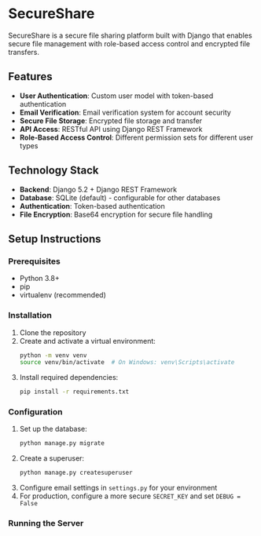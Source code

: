 # SecureShare

SecureShare is a secure file sharing platform built with Django that enables secure file management with role-based access control and encrypted file transfers.

## Features

- **User Authentication**: Custom user model with token-based authentication
- **Email Verification**: Email verification system for account security
- **Secure File Storage**: Encrypted file storage and transfer
- **API Access**: RESTful API using Django REST Framework
- **Role-Based Access Control**: Different permission sets for different user types

## Technology Stack

- **Backend**: Django 5.2 + Django REST Framework
- **Database**: SQLite (default) - configurable for other databases
- **Authentication**: Token-based authentication
- **File Encryption**: Base64 encryption for secure file handling

## Setup Instructions

### Prerequisites

- Python 3.8+
- pip
- virtualenv (recommended)

### Installation

1. Clone the repository
2. Create and activate a virtual environment:
   ```bash
   python -m venv venv
   source venv/bin/activate  # On Windows: venv\Scripts\activate
   ```
3. Install required dependencies:
   ```bash
   pip install -r requirements.txt
   ```

### Configuration

1. Set up the database:
   ```bash
   python manage.py migrate
   ```
2. Create a superuser:
   ```bash
   python manage.py createsuperuser
   ```
3. Configure email settings in `settings.py` for your environment
4. For production, configure a more secure `SECRET_KEY` and set `DEBUG = False`

### Running the Server